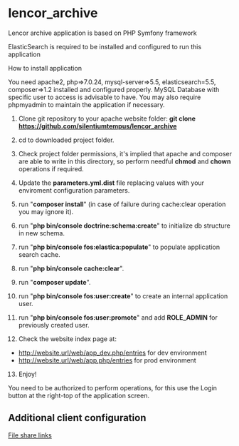 # lencor_archive
Lencor archive application is based on PHP Symfony framework

ElasticSearch is required to be installed and configured to run this application


How to install application

You need apache2, php=>7.0.24, mysql-server=>5.5, elasticsearch=5.5, composer=>1.2 installed and configured properly.
MySQL Database with specific user to access is advisable to have.
You may also require phpmyadmin to maintain the application if necessary.

1. Clone git repository to your apache website folder:
**git clone https://github.com/silentiumtempus/lencor_archive**

2. cd to downloaded project folder.

3. Check project folder permissions, it's implied that apache and composer are able to write in this directory, so perform needful **chmod** and **chown** operations if required.

4. Update the **parameters.yml.dist** file replacing values with your enviroment configuration parameters.

5. run "**composer install**" (in case of failure during cache:clear operation you may ignore it).

6. run "**php bin/console doctrine:schema:create**" to initialize db structure in new schema.

7. run "**php bin/console fos:elastica:populate**" to populate application search cache.

8. run "**php bin/console cache:clear**".

9. run "**composer update**".

10. run "**php bin/console fos:user:create**" to create an internal application user.

11. run "**php bin/console fos:user:promote**" and add **ROLE_ADMIN** for previously created user.

12. Check the website index page at:
 - http://website.url/web/app_dev.php/entries for dev environment
 - http://website.url/web/app.php/entries for prod environment 

13. Enjoy!

You need to be authorized to perform operations, for this use the Login button at the right-top of the application screen.


## Additional client configuration

[File share links](https://github.com/silentiumtempus/lencor_archive/blob/master/app/Resources/doc/file_links.md)
